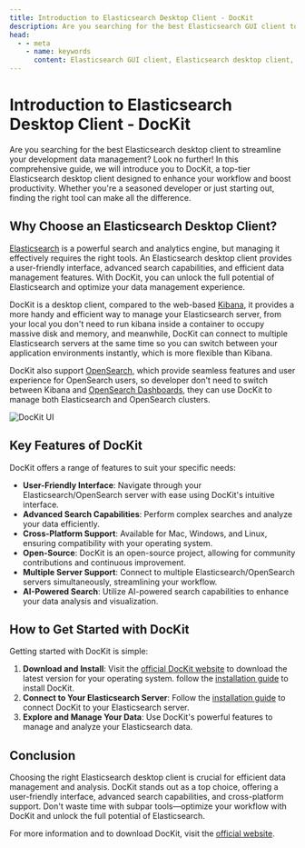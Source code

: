 ```yaml
---
title: Introduction to Elasticsearch Desktop Client - DocKit
description: Are you searching for the best Elasticsearch GUI client to streamline your development data management? Look no further! In this comprehensive guide, we will introduce you to DocKit, a top-tier Elasticsearch GUI client designed to enhance your workflow and boost productivity. Whether you're a seasoned developer or just starting out, finding the right tool can make all the difference.
head:
  - - meta
    - name: keywords
      content: Elasticsearch GUI client, Elasticsearch desktop client, Elasticsearch GUI tool, Elasticsearch desktop tool, Elasticsearch GUI, Elasticsearch desktop, Elasticsearch client, Elasticsearch tool, Elasticsearch management tool, Elasticsearch management client, Elasticsearch management, Elasticsearch data management, Elasticsearch data analysis, Elasticsearch data visualization,Elasticsearch data query, Elasticsearch data exploration, Elasticsearch data optimization, Elasticsearch data efficiency, Elasticsearch data workflow
---
```


# Introduction to Elasticsearch Desktop Client - DocKit

Are you searching for the best Elasticsearch desktop client to streamline your development data management? Look no
further! In this comprehensive guide, we will introduce you to DocKit, a top-tier Elasticsearch desktop client designed
to enhance your workflow and boost productivity. Whether you're a seasoned developer or just starting out, finding the
right tool can make all the difference.

## Why Choose an Elasticsearch Desktop Client?

[Elasticsearch](https://www.elastic.co/elasticsearch) is a powerful search and analytics engine, but managing it
effectively requires the right tools. An Elasticsearch desktop client provides a user-friendly interface, advanced
search capabilities, and efficient data management features. With DocKit, you can unlock the full potential of
Elasticsearch and optimize your data management experience.

DocKit is a desktop client, compared to the web-based [Kibana](https://www.elastic.co/kibana), it provides a more handy
and efficient way to manage your Elasticsearch server, from your local you don't need to run kibana inside a container
to occupy massive disk and memory, and meanwhile, DocKit can connect to multiple Elasticsearch servers at the same time
so you can switch between your application environments instantly, which is more flexible than Kibana.

DocKit also support [OpenSearch](https://opensearch.org/), which provide seamless features and user experience for
OpenSearch users, so developer don't need to switch between Kibana
and [OpenSearch Dashboards](https://opensearch.org/docs/latest/dashboards/), they can use DocKit to manage both
Elasticsearch and OpenSearch clusters.

![DocKit UI](/client-ui.png)

## Key Features of DocKit

DocKit offers a range of features to suit your specific needs:

- **User-Friendly Interface**: Navigate through your Elasticsearch/OpenSearch server with ease using DocKit's intuitive
  interface.
- **Advanced Search Capabilities**: Perform complex searches and analyze your data efficiently.
- **Cross-Platform Support**: Available for Mac, Windows, and Linux, ensuring compatibility with your operating system.
- **Open-Source**: DocKit is an open-source project, allowing for community contributions and continuous improvement.
- **Multiple Server Support**: Connect to multiple Elasticsearch/OpenSearch servers simultaneously, streamlining your
  workflow.
- **AI-Powered Search**: Utilize AI-powered search capabilities to enhance your data analysis and visualization.

## How to Get Started with DocKit

Getting started with DocKit is simple:

1. **Download and Install**: Visit the [official DocKit website](https://dockit.geekfun.club) to download the latest
   version for your operating system. follow the [installation guide](/docs/installation.md) to install DocKit.
2. **Connect to Your Elasticsearch Server**: Follow the [installation guide](/docs/connect-to-server.md) to connect
   DocKit to your Elasticsearch server.
3. **Explore and Manage Your Data**: Use DocKit's powerful features to manage and analyze your Elasticsearch data.

## Conclusion

Choosing the right Elasticsearch desktop client is crucial for efficient data management and analysis. DocKit stands out
as a top choice, offering a user-friendly interface, advanced search capabilities, and cross-platform support. Don't
waste time with subpar tools—optimize your workflow with DocKit and unlock the full potential of Elasticsearch.

For more information and to download DocKit, visit the [official website](https://dockit.geekfun.club).
